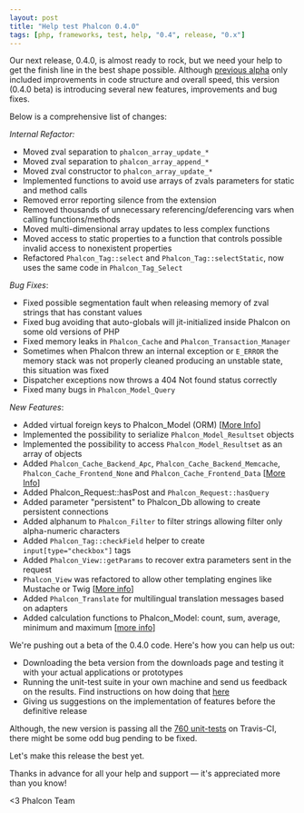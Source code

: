 ```yaml
---
layout: post
title: "Help test Phalcon 0.4.0"
tags: [php, frameworks, test, help, "0.4", release, "0.x"]
---
```


Our next release, 0.4.0, is almost ready to rock, but we need your help to get the finish line in the best shape possible. Although [previous alpha](https://blog.phalconphp.com/post/introducing-phalcon-0-4-0-alpha) only included improvements in code structure and overall speed, this version (0.4.0 beta) is introducing several new features, improvements and bug fixes. 

Below is a comprehensive list of changes:

<!--more-->
*Internal Refactor:*

- Moved zval separation to `phalcon_array_update_*`
- Moved zval separation to `phalcon_array_append_*`
- Moved zval constructor to `phalcon_array_update_*`
- Implemented functions to avoid use arrays of zvals parameters for static and method calls
- Removed error reporting silence from the extension
- Removed thousands of unnecessary referencing/deferencing vars when calling functions/methods
- Moved multi-dimensional array updates to less complex functions
- Moved access to static properties to a function that controls possible invalid access to nonexistent properties
- Refactored `Phalcon_Tag::select` and `Phalcon_Tag::selectStatic`, now uses the same code in `Phalcon_Tag_Select`

*Bug Fixes*:

- Fixed possible segmentation fault when releasing memory of zval strings that has constant values
- Fixed bug avoiding that auto-globals will jit-initialized inside Phalcon on some old versions of PHP
- Fixed memory leaks in `Phalcon_Cache` and `Phalcon_Transaction_Manager`
- Sometimes when Phalcon threw an internal exception or `E_ERROR` the memory stack was not properly cleaned producing an unstable state, this situation was fixed
- Dispatcher exceptions now throws a 404 Not found status correctly
- Fixed many bugs in `Phalcon_Model_Query`

*New Features*:

- Added virtual foreign keys to Phalcon_Model (ORM) [[More Info](https://docs.phalconphp.com/latest/en/db-models#virtual-foreign-keys)]
- Implemented the possibility to serialize `Phalcon_Model_Resultset` objects
- Implemented the possibility to access `Phalcon_Model_Resultset` as an array of objects
- Added `Phalcon_Cache_Backend_Apc`, `Phalcon_Cache_Backend_Memcache`, `Phalcon_Cache_Frontend_None` and `Phalcon_Cache_Frontend_Data` [[More Info](https://docs.phalconphp.com/latest/en/cache)]
- Added Phalcon_Request::hasPost and `Phalcon_Request::hasQuery`
- Added parameter "persistent" to Phalcon_Db allowing to create persistent connections
- Added alphanum to `Phalcon_Filter` to filter strings allowing filter only alpha-numeric characters
- Added `Phalcon_Tag::checkField` helper to create `input[type="checkbox"]` tags
- Added `Phalcon_View::getParams` to recover extra parameters sent in the request
- `Phalcon_View` was refactored to allow other templating engines like Mustache or Twig [[More info](https://docs.phalconphp.com/latest/en/views#template-engines)]
- Added `Phalcon_Translate` for multilingual translation messages based on adapters
- Added calculation functions to Phalcon_Model: count, sum, average, minimum and maximum [[more info](https://docs.phalconphp.com/latest/en/db-models#generating-calculations)]

We're pushing out a beta of the 0.4.0 code. Here's how you can help us out:

- Downloading the beta version from the downloads page and testing it with your actual applications or prototypes
- Running the unit-test suite in your own machine and send us feedback on the results. Find instructions on how doing that [here](https://github.com/phalcon/cphalcon/tree/master/tests)
- Giving us suggestions on the implementation of features before the definitive release

Although, the new version is passing all the [760 unit-tests](http://travis-ci.org/#!/phalcon/cphalcon/builds/1445961) on Travis-CI, there might be some odd bug pending to be fixed.

Let's make this release the best yet. 

Thanks in advance for all your help and support — it's appreciated more than you know!

<3 Phalcon Team